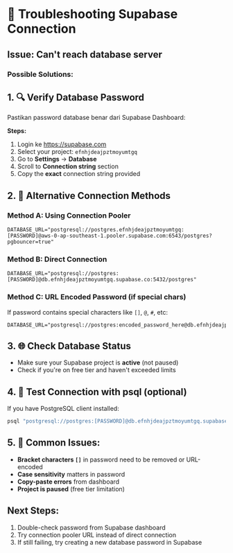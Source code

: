 # 🔧 Troubleshooting Supabase Connection

## Issue: Can't reach database server

### Possible Solutions:

## 1. 🔍 Verify Database Password
Pastikan password database benar dari Supabase Dashboard:

**Steps:**
1. Login ke https://supabase.com
2. Select your project: `efnhjdeajpztmoyumtgq`
3. Go to **Settings** → **Database**
4. Scroll to **Connection string** section
5. Copy the **exact** connection string provided

## 2. 🔑 Alternative Connection Methods

### Method A: Using Connection Pooler
```env
DATABASE_URL="postgresql://postgres.efnhjdeajpztmoyumtgq:[PASSWORD]@aws-0-ap-southeast-1.pooler.supabase.com:6543/postgres?pgbouncer=true"
```

### Method B: Direct Connection
```env
DATABASE_URL="postgresql://postgres:[PASSWORD]@db.efnhjdeajpztmoyumtgq.supabase.co:5432/postgres"
```

### Method C: URL Encoded Password (if special chars)
If password contains special characters like `[]`, `@`, `#`, etc:
```env
DATABASE_URL="postgresql://postgres:encoded_password_here@db.efnhjdeajpztmoyumtgq.supabase.co:5432/postgres"
```

## 3. 🌐 Check Database Status
- Make sure your Supabase project is **active** (not paused)
- Check if you're on free tier and haven't exceeded limits

## 4. 🔌 Test Connection with psql (optional)
If you have PostgreSQL client installed:
```bash
psql "postgresql://postgres:[PASSWORD]@db.efnhjdeajpztmoyumtgq.supabase.co:5432/postgres"
```

## 5. 📝 Common Issues:
- **Bracket characters `[]`** in password need to be removed or URL-encoded
- **Case sensitivity** matters in password
- **Copy-paste errors** from dashboard
- **Project is paused** (free tier limitation)

## Next Steps:
1. Double-check password from Supabase dashboard
2. Try connection pooler URL instead of direct connection
3. If still failing, try creating a new database password in Supabase
